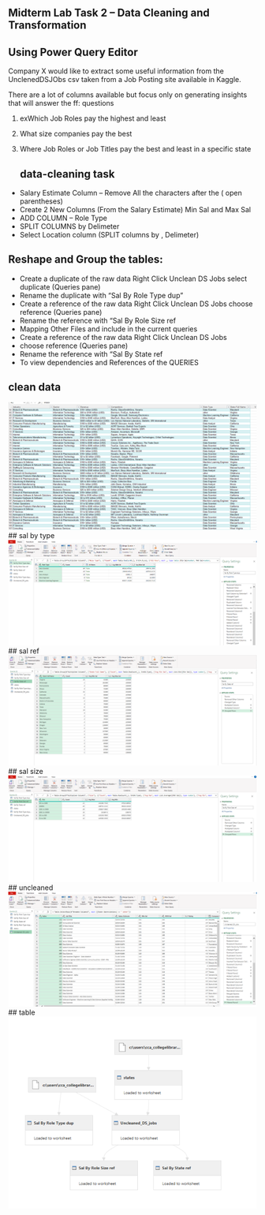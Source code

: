 ## Midterm Lab Task 2 – Data Cleaning and Transformation 
## Using Power Query Editor

Company X would like to extract some useful information from the UnclenedDSJObs csv taken
from a Job Posting site available in Kaggle. 

There are a lot of columns available but focus only
on generating insights that will answer the ff: questions

1. exWhich Job Roles pay the highest and least
2. What size companies pay the best
3. Where Job Roles or Job Titles pay the best and least in a specific state

   ## data-cleaning task
- Salary Estimate Column – Remove All the characters after the ( open
parentheses)
 - Create 2 New Columns (From the Salary Estimate) Min Sal and Max Sal
 - ADD COLUMN – Role Type
 - SPLIT COLUMNS by Delimeter
 - Select Location column (SPLIT columns by , Delimeter)
## Reshape and Group the tables:
- Create a duplicate of the raw data Right Click Unclean DS Jobs select
duplicate (Queries pane)
- Rename the duplicate with “Sal By Role Type dup”
- Create a reference of the raw data Right Click Unclean DS Jobs
choose reference (Queries pane)
- Rename the reference with “Sal By Role Size ref
- Mapping Other Files and include in the current queries
- Create a reference of the raw data Right Click Unclean DS Jobs
- choose reference (Queries pane)
- Rename the reference with “Sal By State ref
- To view dependencies and References of the QUERIES
## clean data
<img src="clean date.png">
## sal by type
<img src="sal by role type dup.png">
## sal ref
<img src="sal ref.png">
## sal size
<img src="sal size.png">
## uncleaned
<img src="uncleaned.png">
## table
<img src="tables.png">

